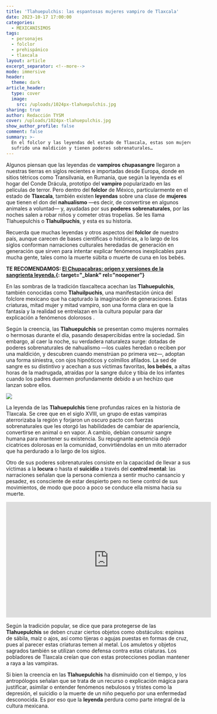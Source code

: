```yaml
---
title: 'Tlahuepulchis: las espantosas mujeres vampiro de Tlaxcala'
date: 2023-10-17 17:00:00
categories:
  - MEXICANISIMOS
tags:
  - personajes
  - folclor
  - prehispánico
  - tlaxcala
layout: article
excerpt_separator: <!--more-->
mode: immersive
header:
  theme: dark
article_header:
  type: cover
  image:
    src: /uploads/1024px-tlahuepulchis.jpg
sharing: true
author: Redacción TYSM
cover: /uploads/1024px-tlahuepulchis.jpg
show_author_profile: false
comment: false
summary: >-
  En el folclor y las leyendas del estado de Tlaxcala, estas son mujeres que han
  sufrido una maldición y tienen poderes sobrenaturales…
---
```

Algunos piensan que las leyendas de **vampiros** **chupasangre** llegaron a nuestras tierras en siglos recientes e importadas desde Europa, donde en sitios tétricos como Transilvania, en Rumania, que según la leyenda es el hogar del Conde Drácula, prototipo del **vampiro** popularizado en las películas de terror. Pero dentro del **folclor** de México, particularmente en el estado de **Tlaxcala**, también existen **leyendas** sobre una clase de **mujeres** que tienen el don del **nahualismo** —es decir, de convertirse en algunos animales a voluntad— y, ayudadas por sus **poderes sobrenaturales**, por las noches salen a robar niños y cometer otras tropelías. Se les llama Tlahuepulchis o **Tlahuilpuchis**, y esta es su historia.

Recuerda que muchas leyendas y otros aspectos del **folclor** de nuestro país, aunque carecen de bases científicas o históricas, a lo largo de los siglos conforman narraciones culturales heredadas de generación en generación que sirven para intentar explicar fenómenos inexplicables para mucha gente, tales como la muerte súbita o muerte de cuna en los bebés.

**TE RECOMENDAMOS: [El Chupacabras: origen y versiones de la sangrienta leyenda.](https://blog.tonoysumariachi.com/mexicanisimos/2022/11/14/el-chupacabras-origen-y-versiones-de-la-sangrienta-leyenda.html){: target="_blank" rel="noopener"}**

En las sombras de la tradición tlaxcalteca acechan las **Tlahuepulchis**, también conocidas como **Tlahuilpuchis**, una manifestación única del folclore mexicano que ha capturado la imaginación de generaciones. Estas criaturas, mitad mujer y mitad vampiro, son una forma clara en que la fantasía y la realidad se entrelazan en la cultura popular para dar explicación a fenómenos dolorosos .

Según la creencia, las **Tlahuepulchis** se presentan como mujeres normales o hermosas durante el día, pasando desapercibidas entre la sociedad. Sin embargo, al caer la noche, su verdadera naturaleza surge: dotadas de poderes sobrenaturales de nahualismo —los cuales heredan o reciben por una maldición, y descubren cuando menstrúan po primera vez—, adoptan una forma siniestra, con ojos hipnóticos y colmillos afilados. La sed de sangre es su distintivo y acechan a sus víctimas favoritas, **los bebés**, a altas horas de la madrugada, atraídas por la sangre dulce y tibia de los infantes cuando los padres duermen profundamente debido a un hechizo que lanzan sobre ellos.

![](https://upload.wikimedia.org/wikipedia/commons/b/b6/Humans_in_art_detail%2C_from-_Huexotzinco_Codex%2C_1531_WDL2657_%28cropped%29.jpg)

La leyenda de las **Tlahuepulchis** tiene profundas raíces en la historia de Tlaxcala. Se cree que en el siglo XVIII, un grupo de estas vampiras aterrorizaba la región y forjaron un oscuro pacto con fuerzas sobrenaturales que les otorgó las habilidades de cambiar de apariencia, convertirse en animal o en vapor. A cambio, debían consumir sangre humana para mantener su existencia. Su repugnante apetencia dejó cicatrices dolorosas en la comunidad, convirtiéndolas en un mito aterrador que ha perdurado a lo largo de los siglos.

Otro de sus poderes sobrenaturales consiste en la capacidad de llevar a sus víctimas a la **locura** o hasta el **suicidio** a través del **control mental**: las narraciones señalan que la persona comienza a sentir mucho cansancio y pesadez, es consciente de estar despierto pero no tiene control de sus movimientos, de modo que poco a poco se conduce ella misma hacia su muerte.

<iframe width="560" height="315" src="https://www.youtube.com/embed/q7-nRR01VpU?si=YchUWOqqUDy5LkeZ" title="YouTube video player" frameborder="0" allow="accelerometer; autoplay; clipboard-write; encrypted-media; gyroscope; picture-in-picture; web-share" allowfullscreen></iframe>

Según la tradición popular, se dice que para protegerse de las **Tlahuepulchis** se deben cruzar ciertos objetos como obstáculos: espinas de sábila, maíz o ajos, así como tijeras o agujas puestas en formas de cruz, pues al parecer estas criaturas temen al metal. Los amuletos y objetos sagrados también se utilizan como defensa contra estas criaturas. Los pobladores de Tlaxcala creían que con estas protecciones podían mantener a raya a las vampiras.

Si bien la creencia en las **Tlahuepulchis** ha disminuido con el tiempo, y los antropólogos señalan que se trata de un recurso o explicación mágica para justificar, asimilar o entender fenómenos nebulosos y tristes como la depresión, el suicidio o la muerte de un niño pequeño por una enfermedad desconocida. Es por eso que la **leyenda** perdura como parte integral de la cultura mexicana.&nbsp;